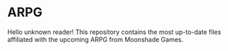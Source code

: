 # ARPG
Hello unknown reader! This repository contains the most up-to-date files affiliated with the upcoming ARPG from Moonshade Games.

